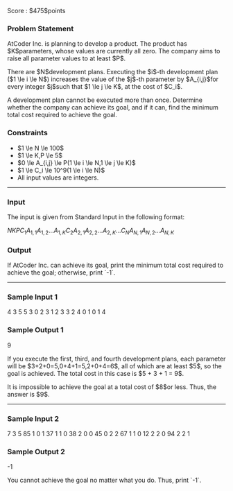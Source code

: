 
<div>

<span>

<span>

<p>
Score : $475$points
</p>

<div>

<section>

### **Problem Statement**

<p>
AtCoder Inc. is planning to develop a product. The product has $K$parameters, whose values are currently all zero. The company aims to raise all parameter values to at least $P$.
</p>

<p>
There are $N$development plans. Executing the $i$-th development plan ($1 \le i \le N$) increases the value of the $j$-th parameter by $A_{i,j}$for every integer $j$such that $1 \le j \le K$, at the cost of $C_i$.
</p>

<p>
A development plan cannot be executed more than once. Determine whether the company can achieve its goal, and if it can, find the minimum total cost required to achieve the goal.
</p>

</section>

</div>

<div>

<section>

### **Constraints**

<ul>

<li>
$1 \le N \le 100$
</li>

<li>
$1 \le K,P \le 5$
</li>

<li>
$0 \le A_{i,j} \le P(1 \le i \le N,1 \le j \le K)$
</li>

<li>
$1 \le C_i \le 10^9(1 \le i \le N)$
</li>

<li>
All input values are integers.
</li>

</ul>

</section>

</div>

---

<div>

<div>

<section>

### **Input**

<p>
The input is given from Standard Input in the following format:
</p>

<div>

$N$$K$$P$$C_1$$A_{1,1}$$A_{1,2}$$\dots$$A_{1,K}$$C_2$$A_{2,1}$$A_{2,2}$$\dots$$A_{2,K}$$\dots$$C_N$$A_{N,1}$$A_{N,2}$$\dots$$A_{N,K}$
</div>

</section>

</div>

<div>

<section>

### **Output**

<p>
If AtCoder Inc. can achieve its goal, print the minimum total cost required to achieve the goal; otherwise, print `-1`.
</p>

</section>

</div>

</div>

---

<div>

<section>

### **Sample Input 1**

<div>

4 3 5
5 3 0 2
3 1 2 3
3 2 4 0
1 0 1 4

</div>

</section>

</div>

<div>

<section>

### **Sample Output 1**

<div>

9

</div>

<p>
If you execute the first, third, and fourth development plans, each parameter will be $3+2+0=5,0+4+1=5,2+0+4=6$, all of which are at least $5$, so the goal is achieved. The total cost in this case is $5 + 3 + 1 = 9$.
</p>

<p>
It is impossible to achieve the goal at a total cost of $8$or less. Thus, the answer is $9$.
</p>

</section>

</div>

---

<div>

<section>

### **Sample Input 2**

<div>

7 3 5
85 1 0 1
37 1 1 0
38 2 0 0
45 0 2 2
67 1 1 0
12 2 2 0
94 2 2 1

</div>

</section>

</div>

<div>

<section>

### **Sample Output 2**

<div>

-1

</div>

<p>
You cannot achieve the goal no matter what you do. Thus, print `-1`.
</p>

</section>

</div>

</span>

</span>

</div>
